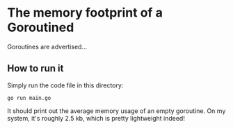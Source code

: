 # The memory footprint of a Goroutined

Goroutines are advertised...

## How to run it

Simply run the code file in this directory:

```
go run main.go
```

It should print out the average memory usage of an empty goroutine. On my system, it's roughly 2.5 kb, which is pretty lightweight indeed!
